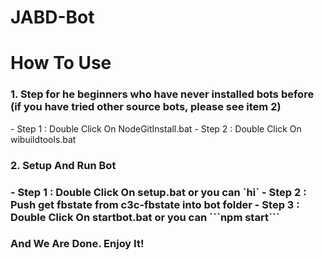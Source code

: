# JABD-Bot
# How To Use
<h3>1. Step for he beginners who have never installed bots before (if you have tried other source bots, please see item 2)</h3>
- Step 1 : Double Click On NodeGitInstall.bat
- Step 2 : Double Click On wibuildtools.bat
<h3>2. Setup And Run Bot<h3>
- Step 1 : Double Click On setup.bat
  or you can
  `hi`
- Step 2 : Push get fbstate from c3c-fbstate into bot folder
- Step 3 : Double Click On startbot.bat
  or you can
  ```npm start```
 <h3>And We Are Done. Enjoy It!</h3>

